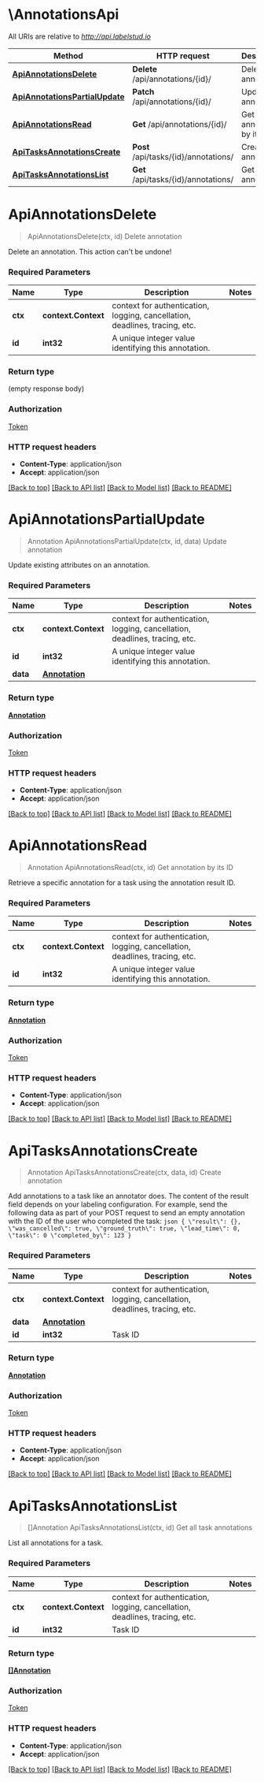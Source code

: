 # \AnnotationsApi

All URIs are relative to *http://api.labelstud.io*

Method | HTTP request | Description
------------- | ------------- | -------------
[**ApiAnnotationsDelete**](AnnotationsApi.md#ApiAnnotationsDelete) | **Delete** /api/annotations/{id}/ | Delete annotation
[**ApiAnnotationsPartialUpdate**](AnnotationsApi.md#ApiAnnotationsPartialUpdate) | **Patch** /api/annotations/{id}/ | Update annotation
[**ApiAnnotationsRead**](AnnotationsApi.md#ApiAnnotationsRead) | **Get** /api/annotations/{id}/ | Get annotation by its ID
[**ApiTasksAnnotationsCreate**](AnnotationsApi.md#ApiTasksAnnotationsCreate) | **Post** /api/tasks/{id}/annotations/ | Create annotation
[**ApiTasksAnnotationsList**](AnnotationsApi.md#ApiTasksAnnotationsList) | **Get** /api/tasks/{id}/annotations/ | Get all task annotations


# **ApiAnnotationsDelete**
> ApiAnnotationsDelete(ctx, id)
Delete annotation

Delete an annotation. This action can't be undone!

### Required Parameters

Name | Type | Description  | Notes
------------- | ------------- | ------------- | -------------
 **ctx** | **context.Context** | context for authentication, logging, cancellation, deadlines, tracing, etc.
  **id** | **int32**| A unique integer value identifying this annotation. | 

### Return type

 (empty response body)

### Authorization

[Token](../README.md#Token)

### HTTP request headers

 - **Content-Type**: application/json
 - **Accept**: application/json

[[Back to top]](#) [[Back to API list]](../README.md#documentation-for-api-endpoints) [[Back to Model list]](../README.md#documentation-for-models) [[Back to README]](../README.md)

# **ApiAnnotationsPartialUpdate**
> Annotation ApiAnnotationsPartialUpdate(ctx, id, data)
Update annotation

Update existing attributes on an annotation.

### Required Parameters

Name | Type | Description  | Notes
------------- | ------------- | ------------- | -------------
 **ctx** | **context.Context** | context for authentication, logging, cancellation, deadlines, tracing, etc.
  **id** | **int32**| A unique integer value identifying this annotation. | 
  **data** | [**Annotation**](Annotation.md)|  | 

### Return type

[**Annotation**](Annotation.md)

### Authorization

[Token](../README.md#Token)

### HTTP request headers

 - **Content-Type**: application/json
 - **Accept**: application/json

[[Back to top]](#) [[Back to API list]](../README.md#documentation-for-api-endpoints) [[Back to Model list]](../README.md#documentation-for-models) [[Back to README]](../README.md)

# **ApiAnnotationsRead**
> Annotation ApiAnnotationsRead(ctx, id)
Get annotation by its ID

Retrieve a specific annotation for a task using the annotation result ID.

### Required Parameters

Name | Type | Description  | Notes
------------- | ------------- | ------------- | -------------
 **ctx** | **context.Context** | context for authentication, logging, cancellation, deadlines, tracing, etc.
  **id** | **int32**| A unique integer value identifying this annotation. | 

### Return type

[**Annotation**](Annotation.md)

### Authorization

[Token](../README.md#Token)

### HTTP request headers

 - **Content-Type**: application/json
 - **Accept**: application/json

[[Back to top]](#) [[Back to API list]](../README.md#documentation-for-api-endpoints) [[Back to Model list]](../README.md#documentation-for-models) [[Back to README]](../README.md)

# **ApiTasksAnnotationsCreate**
> Annotation ApiTasksAnnotationsCreate(ctx, data, id)
Create annotation

 Add annotations to a task like an annotator does. The content of the result field depends on your  labeling configuration. For example, send the following data as part of your POST  request to send an empty annotation with the ID of the user who completed the task:  ```json { \"result\": {}, \"was_cancelled\": true, \"ground_truth\": true, \"lead_time\": 0, \"task\": 0 \"completed_by\": 123 }  ``` 

### Required Parameters

Name | Type | Description  | Notes
------------- | ------------- | ------------- | -------------
 **ctx** | **context.Context** | context for authentication, logging, cancellation, deadlines, tracing, etc.
  **data** | [**Annotation**](Annotation.md)|  | 
  **id** | **int32**| Task ID | 

### Return type

[**Annotation**](Annotation.md)

### Authorization

[Token](../README.md#Token)

### HTTP request headers

 - **Content-Type**: application/json
 - **Accept**: application/json

[[Back to top]](#) [[Back to API list]](../README.md#documentation-for-api-endpoints) [[Back to Model list]](../README.md#documentation-for-models) [[Back to README]](../README.md)

# **ApiTasksAnnotationsList**
> []Annotation ApiTasksAnnotationsList(ctx, id)
Get all task annotations

List all annotations for a task.

### Required Parameters

Name | Type | Description  | Notes
------------- | ------------- | ------------- | -------------
 **ctx** | **context.Context** | context for authentication, logging, cancellation, deadlines, tracing, etc.
  **id** | **int32**| Task ID | 

### Return type

[**[]Annotation**](Annotation.md)

### Authorization

[Token](../README.md#Token)

### HTTP request headers

 - **Content-Type**: application/json
 - **Accept**: application/json

[[Back to top]](#) [[Back to API list]](../README.md#documentation-for-api-endpoints) [[Back to Model list]](../README.md#documentation-for-models) [[Back to README]](../README.md)

